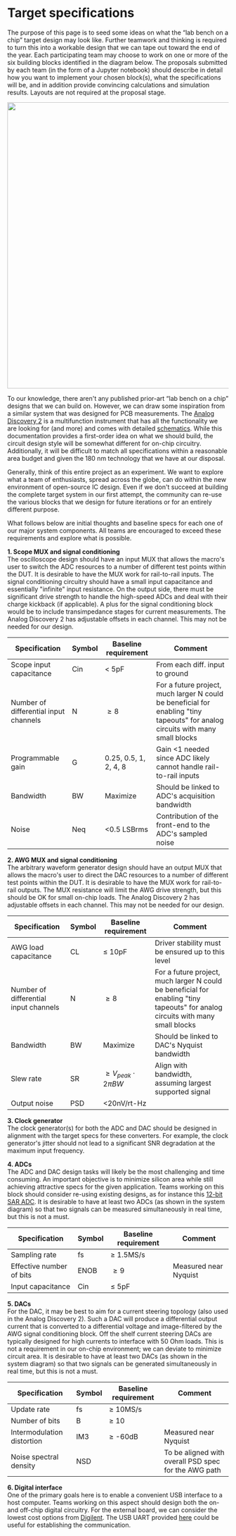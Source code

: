 # Target specifications

The purpose of this page is to seed some ideas on what the  “lab bench on a chip” target design may look like. Further teamwork and thinking is required to turn this into a workable design that we can tape out toward the end of the year. Each participating team may choose to work on one or more of the six building blocks identified in the diagram below. The proposals submitted by each team (in the form of a Jupyter notebook) should describe in detail how you want to implement your chosen block(s), what the specifications will be, and in addition provide convincing calculations and simulation results. Layouts are not required at the proposal stage.

<p align="center">
  <img src="figures/block_diagram.drawio.svg" width="650"/>    
</p>

To our knowledge, there aren't any published prior-art “lab bench on a chip” designs that we can build on. However, we can draw some inspiration from a similar system that was designed for PCB measurements. The [Analog Discovery 2](https://digilent.com/reference/test-and-measurement/analog-discovery-2/start) is a multifunction instrument that has all the functionality we are looking for (and more) and comes with detailed [schematics](https://digilent.com/reference/test-and-measurement/analog-discovery-2/hardware-design-guide). While this documentation provides a first-order idea on what we should build, the circuit design style will be somewhat different for on-chip circuitry. Additionally, it will be difficult to match all specifications within a reasonable area budget and given the 180 nm technology that we have at our disposal.

Generally, think of this entire project as an experiment. We want to explore what a team of enthusiasts, spread across the globe, can do within the new environment of open-source IC design. Even if we don't succeed at building the complete target system in our first attempt, the community can re-use the various blocks that we design for future iterations or for an entirely different purpose.

What follows below are initial thoughts and baseline specs for each one of our major system components. All teams are encouraged to exceed these requirements and explore what is possible.

**1. Scope MUX and signal conditioning**  
The oscilloscope design should have an input MUX that allows the macro's user to switch the ADC resources to a number of different test points within the DUT. It is desirable to have the MUX work for rail-to-rail inputs. The signal conditioning circuitry should have a small input capacitance and essentially "infinite" input resistance. On the output side, there must be significant drive strength to handle the high-speed ADCs and deal with their charge kickback (if applicable). A plus for the signal conditioning block would be to include transimpedance stages for current measurements. The Analog Discovery 2 has adjustable offsets in each channel. This may not be needed for our design.

| Specification | Symbol | Baseline requirement | Comment |
| ------------- | ------ |--------------------- |-------- |
| Scope input capacitance | Cin | < 5pF | From each diff. input to ground
| Number of differential input channels   | N  |  $\geq8$  | For a future project, much larger N could be beneficial for enabling "tiny tapeouts" for analog circuits with many small blocks
| Programmable gain   | G  |  0.25, 0.5, 1, 2, 4, 8 | Gain <1 needed since ADC likely cannot handle rail-to-rail inputs
| Bandwidth   | BW  |  Maximize | Should be linked to ADC's acquisition bandwidth
| Noise   | Neq  |  <0.5 LSBrms | Contribution of the front-end to the ADC's sampled noise


**2. AWG MUX and signal conditioning**  
The arbitrary waveform generator design should have an output MUX that allows the macro's user to direct the DAC resources to a number of different test points within the DUT. It is desirable to have the MUX work for rail-to-rail outputs. The MUX resistance will limit the AWG drive strength, but this should be OK for small on-chip loads. The Analog Discovery 2 has adjustable offsets in each channel. This may not be needed for our design. 

| Specification | Symbol | Baseline requirement | Comment |
| ------------- | ------ |--------------------- |-------- |
| AWG load capacitance | CL | $\leq$ 10pF | Driver stability must be ensured up to this level
| Number of differential input channels   | N  |  $\geq8$  | For a future project, much larger N could be beneficial for enabling "tiny tapeouts" for analog circuits with many small blocks
| Bandwidth   | BW  |  Maximize | Should be linked to DAC's Nyquist bandwidth
| Slew rate   | SR  |  $\geq V_{peak}\cdot 2\pi BW$ | Align with bandwidth, assuming largest supported signal
| Output noise | PSD  |  <20nV/rt-Hz | 

**3. Clock generator**  
The clock generator(s) for both the ADC and DAC should be designed in alignment with the target specs for these converters. For example, the clock generator's jitter should not lead to a significant SNR degradation at the maximum input frequency.

**4. ADCs**  
The ADC and DAC design tasks will likely be the most challenging and time consuming. An important objective is to minimize silicon area while still achieving attractive specs for the given application. Teams working on this block should consider re-using existing designs, as for instance this [12-bit SAR ADC](https://github.com/w32agobot/SKY130_SAR-ADC). It is desirable to have at least two ADCs (as shown in the system diagram) so that two signals can be measured simultaneously in real time, but this is not a must.

| Specification | Symbol | Baseline requirement | Comment |
| ------------- | ------ |--------------------- |-------- |
| Sampling rate | fs | $\geq$ 1.5MS/s | 
| Effective number of bits   | ENOB  |  $\geq9$  | Measured near Nyquist
| Input capacitance   | Cin  |  $\leq$ 5pF | 


**5. DACs**  
For the DAC, it may be best to aim for a current steering topology (also used in the Analog Discovery 2). Such a DAC will produce a differential output current that is converted to a differential voltage and image-filtered by the AWG signal conditioning block. Off the shelf current steering DACs are typically designed for high currents to interface with 50 Ohm loads. This is not a requirement in our on-chip environment; we can deviate to minimize circuit area. It is desirable to have at least two DACs (as shown in the system diagram) so that two signals can be generated simultaneously in real time, but this is not a must.

| Specification | Symbol | Baseline requirement | Comment |
| ------------- | ------ |--------------------- |-------- |
| Update rate | fs | $\geq$ 10MS/s | 
| Number of bits | B | $\geq$ 10 | 
| Intermodulation distortion   | IM3  |  $\geq$ -60dB  | Measured near Nyquist
| Noise spectral density   | NSD  |   |  To be aligned with overall PSD spec for the AWG path


**6. Digital interface**  
One of the primary goals here is to enable a convenient USB interface to a host computer. Teams working on this aspect should design both the on- and off-chip digital circuitry. For the external board, we can consider the lowest cost options from [Digilent](https://digilent.com/shop/boards-and-components/system-boards/introductory-boards/?sort=priceasc). The USB UART provided [here](https://github.com/ricynlee/cmod-a7-uart-sram-test) could be useful for establishing the communication.
